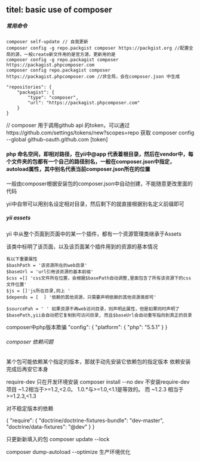 titel: basic use of composer
-----

##### 常用命令
```
composer self-update // 自我更新
composer config -g repo.packgist composer https://packgist.org //配置全局的源，一般create新文件用的是官方源，更新用的是 
composer config -g repo.packagist composer https://packagist.phpcomposer.com
composer config repo.packagist composer https://packagist.phpcomposer.com //非全局，会在composer.json 中生成

"repositories": {
    "packagist": {
        "type": "composer",
        "url": "https://packagist.phpcomposer.com"
    }
}

```

// composer 用于调用github api 的token，可以通过https://github.com/settings/tokens/new?scopes=repo 获取
composer config --global github-oauth.github.com [token]


#### php 命名空间，即相对路径，在yii中@app 代表着根目录，然后在vendor中，每个文件夹的包都有一个自己的路径别名，一般在composer.json中指定，autoload属性，其中别名代表当前composer.json所在的位置

一般由composer根据安装包的composer.json中自动创建，不能随意更改里面的代码

yii中自带可以用别名设定相对目录，然后剩下的就直接根据别名定义前缀即可


##### yii assets 

yii 中从整个页面到页面中的某一个插件，都有一个资源管理类继承于Assets

该类中标明了该页面，以及该页面某个插件用到的资源的基本情况

```
有以下重要属性
$bashPath = '该资源所在的web目录'
$baseUrl = 'url引用该资源的基本前缀'
$css =[] 'css文件所在位置，会根据$basePath自动调整,里面包含了所有该资源下的css文件位置'
$js = []'js所在目录,同上 '
$depends = [  ] '依赖的其他资源，只需要声明依赖的其他资源类即可'

$sourcePah = ' ' 如果资源不再web访问目录，则声明此属性，但是如果同时声明了$basePath,yii会自动把它复制到可访问目录, 而且$baseUrl会自动重写指向到真正的目录
```

composer中php版本欺骗
"config": {
    "platform": {
        "php": "5.5.1"
    }
}

###### composer 依赖问题
某个包可能依赖某个指定的版本，那就手动先安装它依赖包的指定版本
依赖安装完成后再安它本身


require-dev 只在开发环境安装
composer install --no dev  不安装require-dev项目
~1.2相当于>=1.2,<2.0。
1.0.*与>=1.0,<1.1是等效的。 而 ~1.2.3 相当于 >=1.2.3,<1.3

对不稳定版本的依赖

{
    "require": {
        "doctrine/doctrine-fixtures-bundle": "dev-master",
        "doctrine/data-fixtures": "@dev"
    }
}

只更新新填入的包
composer update --lock

composer dump-autoload --optimize 生产环境优化



